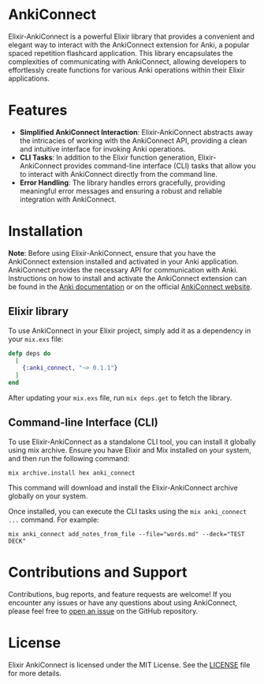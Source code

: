 # AnkiConnect

Elixir-AnkiConnect is a powerful Elixir library that provides a convenient and elegant way to interact with the AnkiConnect extension for Anki, a popular spaced repetition flashcard application. This library encapsulates the complexities of communicating with AnkiConnect, allowing developers to effortlessly create functions for various Anki operations within their Elixir applications.

# Features

- **Simplified AnkiConnect Interaction**: Elixir-AnkiConnect abstracts away the intricacies of working with the AnkiConnect API, providing a clean and intuitive interface for invoking Anki operations.
- **CLI Tasks**: In addition to the Elixir function generation, Elixir-AnkiConnect provides command-line interface (CLI) tasks that allow you to interact with AnkiConnect directly from the command line.
- **Error Handling**: The library handles errors gracefully, providing meaningful error messages and ensuring a robust and reliable integration with AnkiConnect.

# Installation

**Note**: Before using Elixir-AnkiConnect, ensure that you have the AnkiConnect extension installed and activated in your Anki application. AnkiConnect provides the necessary API for communication with Anki. Instructions on how to install and activate the AnkiConnect extension can be found in the [Anki documentation](https://ankiweb.net/shared/info/2055492159) or on the official [AnkiConnect website](https://foosoft.net/projects/anki-connect/).

## Elixir library

To use AnkiConnect in your Elixir project, simply add it as a dependency in your `mix.exs` file:

```elixir
defp deps do
  [
    {:anki_connect, "~> 0.1.1"}
  ]
end
```

After updating your `mix.exs` file, run `mix deps.get` to fetch the library.

## Command-line Interface (CLI)

To use Elixir-AnkiConnect as a standalone CLI tool, you can install it globally using mix archive. Ensure you have Elixir and Mix installed on your system, and then run the following command:

```shell
mix archive.install hex anki_connect
```

This command will download and install the Elixir-AnkiConnect archive globally on your system.

Once installed, you can execute the CLI tasks using the `mix anki_connect ...` command. For example:

```shell
mix anki_connect add_notes_from_file --file="words.md" --deck="TEST DECK"
```

# Contributions and Support

Contributions, bug reports, and feature requests are welcome! If you encounter any issues or have any questions about using AnkiConnect, please feel free to [open an issue](https://github.com/arturz/anki_connect/issues/new/choose) on the GitHub repository.

# License

Elixir AnkiConnect is licensed under the MIT License. See the [LICENSE](https://github.com/arturz/anki_connect/blob/main/LICENSE) file for more details.
